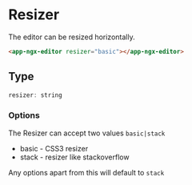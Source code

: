 # Resizer

The editor can be resized horizontally.

```html
<app-ngx-editor resizer="basic"></app-ngx-editor>
```

## Type

```js
resizer: string
```

### Options

The Resizer can accept two values `basic|stack`

* basic - CSS3 resizer
* stack - resizer like stackoverflow

Any options apart from this will default to `stack`